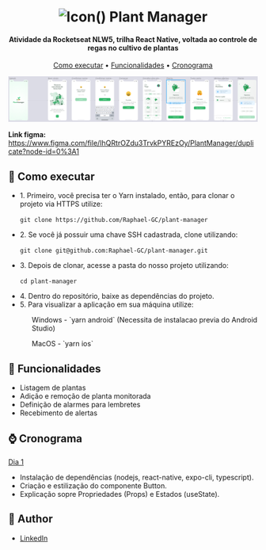 <h1 align="center">
  <img alt="Icon" title="#Icon" src=".assets/icon.png" width="100px" />()   
  Plant Manager
</h1>

<h4 align="center">Atividade da Rocketseat NLW5, trilha React Native, voltada ao controle de regas no cultivo de plantas</h4>

<p align="center">
  <a href="#Como ">Como executar</a> •
  <a href="#Funcionalidades">Funcionalidades</a> •
  <a href="#Cronograma">Cronograma</a>
</p>

![](https://github.com/Raphael-GC/plant-manager/blob/main/assets/preview.png)

**Link figma:** https://www.figma.com/file/IhQRtrOZdu3TrvkPYREzOy/PlantManager/duplicate?node-id=0%3A1

## 🚀 Como executar
<ul>
  <li> 1. Primeiro, você precisa ter o Yarn instalado, então, para clonar o projeto via HTTPS utilize: </li>

`git clone https://github.com/Raphael-GC/plant-manager`

  <li> 2. Se você já possuir uma chave SSH cadastrada, clone utilizando: </li>

`git clone git@github.com:Raphael-GC/plant-manager.git`

  <li> 3. Depois de clonar, acesse a pasta do nosso projeto utilizando: </li>

`cd plant-manager`

  <li> 4. Dentro do repositório, baixe as dependências do projeto. </li>

  <li> 5. Para visualizar a aplicação em sua máquina utilize: </li>

  <ol> Windows - `yarn android` (Necessita de instalacao previa do Android Studio) </ol>
  <ol> MacOS -  `yarn ios` </ol>
</ul>

## 💬 Funcionalidades
<ul>
  <li>Listagem de plantas</li>
  <li>Adição e remoção de planta monitorada</li>
  <li>Definição de alarmes para lembretes</li>
  <li>Recebimento de alertas</li>
</ul>

## ⌚ Cronograma
<a href="https://www.youtube.com/watch?v=vrABToPdOyg&list=LL&index=15" target="_blank">Dia 1</a> 
- Instalação de dependências (nodejs, react-native, expo-cli, typescript).
- Criação e estilização do componente Button.
- Explicação sopre Propriedades (Props) e Estados (useState).

## :pencil: Author

- <a href="https://www.linkedin.com/in/raphael-gc/" target="_blank">LinkedIn</a>